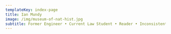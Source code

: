 ```yaml
---
templateKey: index-page
title: Ian Mundy
image: /img/museum-of-nat-hist.jpg
subtitle: Former Engineer • Current Law Student • Reader • Inconsistent Writer • Fan of All Things Cleveland
---
```

